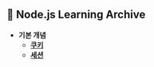 ##  :ledger: Node.js Learning Archive 
+ **기본 개념**
  + [**쿠키**](./session.md)
  + [**세션**](./cookie.md)
